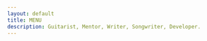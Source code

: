 ```yaml
---
layout: default
title: MENU
description: Guitarist, Mentor, Writer, Songwriter, Developer. 
---
```


